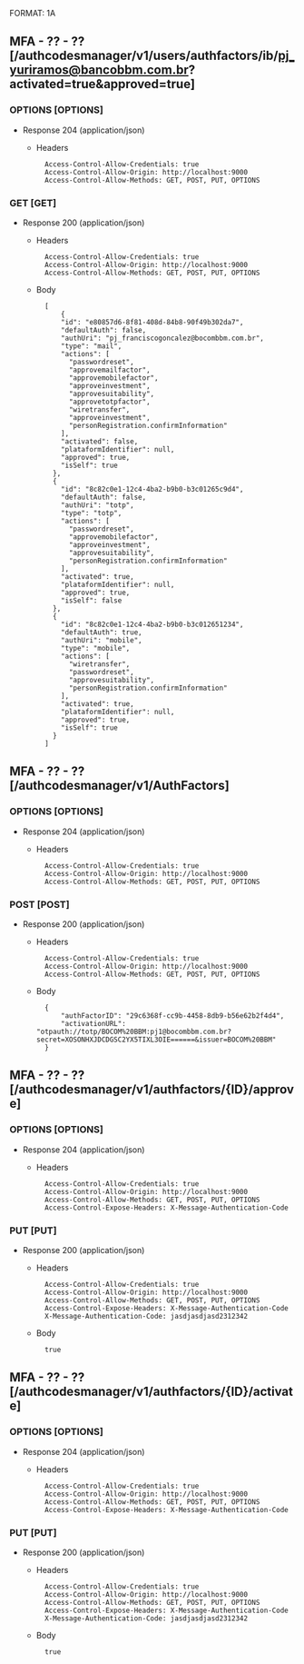 FORMAT: 1A

## MFA - ?? - ?? [/authcodesmanager/v1/users/authfactors/ib/pj_yuriramos@bancobbm.com.br?activated=true&approved=true]

### OPTIONS [OPTIONS]

+ Response 204 (application/json)

  + Headers

          Access-Control-Allow-Credentials: true
          Access-Control-Allow-Origin: http://localhost:9000
          Access-Control-Allow-Methods: GET, POST, PUT, OPTIONS


### GET [GET]

+ Response 200 (application/json)

  + Headers

          Access-Control-Allow-Credentials: true
          Access-Control-Allow-Origin: http://localhost:9000
          Access-Control-Allow-Methods: GET, POST, PUT, OPTIONS


  + Body

          [
              {
              "id": "e80857d6-8f81-408d-84b8-90f49b302da7",
              "defaultAuth": false,
              "authUri": "pj_franciscogoncalez@bocombbm.com.br",
              "type": "mail",
              "actions": [
                "passwordreset",
                "approvemailfactor",
                "approvemobilefactor",
                "approveinvestment",
                "approvesuitability",
                "approvetotpfactor",
                "wiretransfer",
                "approveinvestment",
                "personRegistration.confirmInformation"
              ],
              "activated": false,
              "plataformIdentifier": null,
              "approved": true,
              "isSelf": true
            },
            {
              "id": "8c82c0e1-12c4-4ba2-b9b0-b3c01265c9d4",
              "defaultAuth": false,
              "authUri": "totp",
              "type": "totp",
              "actions": [
                "passwordreset",
                "approvemobilefactor",
                "approveinvestment",
                "approvesuitability",
                "personRegistration.confirmInformation"
              ],
              "activated": true,
              "plataformIdentifier": null,
              "approved": true,
              "isSelf": false
            },
            {
              "id": "8c82c0e1-12c4-4ba2-b9b0-b3c012651234",
              "defaultAuth": true,
              "authUri": "mobile",
              "type": "mobile",
              "actions": [
                "wiretransfer",
                "passwordreset",
                "approvesuitability",
                "personRegistration.confirmInformation"
              ],
              "activated": true,
              "plataformIdentifier": null,
              "approved": true,
              "isSelf": true
            }
          ]

## MFA - ?? - ?? [/authcodesmanager/v1/AuthFactors]

### OPTIONS [OPTIONS]

+ Response 204 (application/json)

  + Headers

          Access-Control-Allow-Credentials: true
          Access-Control-Allow-Origin: http://localhost:9000
          Access-Control-Allow-Methods: GET, POST, PUT, OPTIONS

### POST [POST]

+ Response 200 (application/json)

  + Headers

          Access-Control-Allow-Credentials: true
          Access-Control-Allow-Origin: http://localhost:9000
          Access-Control-Allow-Methods: GET, POST, PUT, OPTIONS


  + Body

          {
              "authFactorID": "29c6368f-cc9b-4458-8db9-b56e62b2f4d4",
              "activationURL": "otpauth://totp/BOCOM%20BBM:pj1@bocombbm.com.br?secret=XOSONHXJDCDGSC2YX5TIXL3OIE======&issuer=BOCOM%20BBM"
          }

## MFA - ?? - ?? [/authcodesmanager/v1/authfactors/{ID}/approve]

### OPTIONS [OPTIONS]

+ Response 204 (application/json)

  + Headers

          Access-Control-Allow-Credentials: true
          Access-Control-Allow-Origin: http://localhost:9000
          Access-Control-Allow-Methods: GET, POST, PUT, OPTIONS
          Access-Control-Expose-Headers: X-Message-Authentication-Code

### PUT [PUT]

+ Response 200 (application/json)

  + Headers

          Access-Control-Allow-Credentials: true
          Access-Control-Allow-Origin: http://localhost:9000
          Access-Control-Allow-Methods: GET, POST, PUT, OPTIONS
          Access-Control-Expose-Headers: X-Message-Authentication-Code
          X-Message-Authentication-Code: jasdjasdjasd2312342


  + Body

          true

## MFA - ?? - ?? [/authcodesmanager/v1/authfactors/{ID}/activate]

### OPTIONS [OPTIONS]

+ Response 204 (application/json)

  + Headers

          Access-Control-Allow-Credentials: true
          Access-Control-Allow-Origin: http://localhost:9000
          Access-Control-Allow-Methods: GET, POST, PUT, OPTIONS
          Access-Control-Expose-Headers: X-Message-Authentication-Code

### PUT [PUT]

+ Response 200 (application/json)

  + Headers

          Access-Control-Allow-Credentials: true
          Access-Control-Allow-Origin: http://localhost:9000
          Access-Control-Allow-Methods: GET, POST, PUT, OPTIONS
          Access-Control-Expose-Headers: X-Message-Authentication-Code
          X-Message-Authentication-Code: jasdjasdjasd2312342


  + Body

          true
